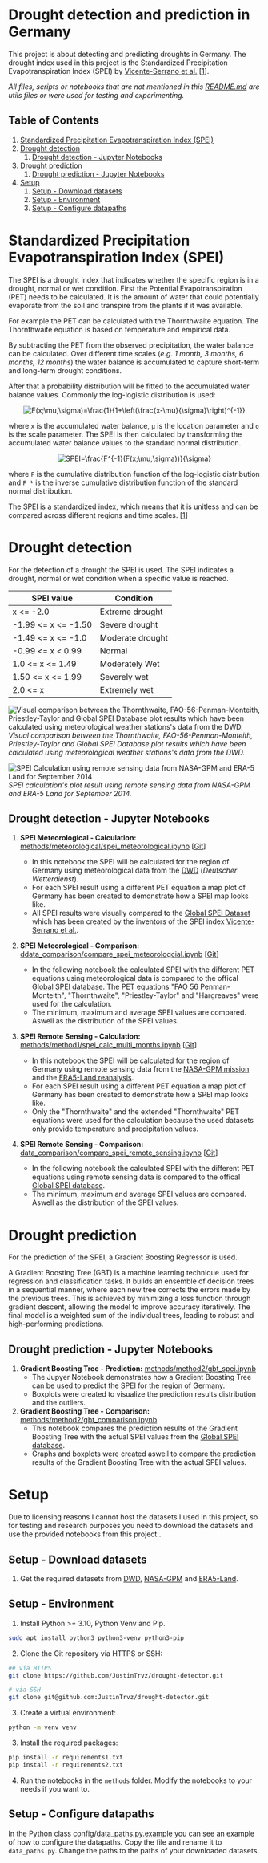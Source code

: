 

# Drought detection and prediction in Germany
This project is about detecting and predicting droughts in Germany. The drought index used in this project is the Standardized Precipitation Evapotranspiration Index (SPEI) by [Vicente-Serrano et al.](https://spei.csic.es/index.html) [[1](https://rmets.onlinelibrary.wiley.com/doi/full/10.1002/joc.3887)].

*All files, scripts or notebooks that are not mentioned in this [README.md](README.md) are utils files or were used for testing and experimenting.*

## Table of Contents
1. [Standardized Precipitation Evapotranspiration Index (SPEI)](#standardized-precipitation-evapotranspiration-index-spei)
2. [Drought detection](#drought-detection)
    1. [Drought detection - Jupyter Notebooks](#drought-detection---jupyter-notebooks)
3. [Drought prediction](#drought-prediction)
    1. [Drought prediction - Jupyter Notebooks](#drought-prediction---jupyter-notebooks)
4. [Setup](#setup)
    1. [Setup - Download datasets](#setup---download-datasets)
    2. [Setup - Environment](#setup---environment)
    3. [Setup - Configure datapaths](#setup---configure-datapaths)


# Standardized Precipitation Evapotranspiration Index (SPEI)
The SPEI is a drought index that indicates whether the specific region is in a drought, normal or wet condition. First the Potential Evapotranspiration (PET) needs to be calculated. It is the amount of water that could potentially evaporate from the soil and transpire from the plants if it was available. 

For example the PET can be calculated with the Thornthwaite equation. The Thornthwaite equation is based on temperature and empirical data.

By subtracting the PET from the observed precipitation, the water balance can be calculated. Over different time scales (*e.g. 1 month, 3 months, 6 months, 12 months*) the water balance is accumulated to capture short-term and long-term drought conditions.

After that a probability distribution will be fitted to the accumulated water balance values. Commonly the log-logistic distribution is used:

<p align="center">
  <img src="https://latex.codecogs.com/svg.latex?F(x;\mu,\sigma)=\frac{1}{1&plus;\left(\frac{x-\mu}{\sigma}\right)^{-1}}" title="F(x;\mu,\sigma)=\frac{1}{1+\left(\frac{x-\mu}{\sigma}\right)^{-1}}" />
</p>

where `x` is the accumulated water balance, `μ` is the location parameter and `σ` is the scale parameter. The SPEI is then calculated by transforming the accumulated water balance values to the standard normal distribution.

<p align="center">
  <img src="https://latex.codecogs.com/svg.latex?SPEI=\frac{F^{-1}(F(x;\mu,\sigma))}{\sigma}" title="SPEI=\frac{F^{-1}(F(x;\mu,\sigma))}{\sigma}" />
</p>

where `F` is the cumulative distribution function of the log-logistic distribution and `F⁻¹` is the inverse cumulative distribution function of the standard normal distribution.

The SPEI is a standardized index, which means that it is unitless and can be compared across different regions and time scales. [[1](https://rmets.onlinelibrary.wiley.com/doi/full/10.1002/joc.3887)]

# Drought detection
For the detection of a drought the SPEI is used. The SPEI indicates a drought, normal or wet condition when a specific value is reached.

| SPEI value | Condition     |
|------------|---------------|
| x <= -2.0 | Extreme drought      |
| -1.99 <= x <= -1.50  | Severe drought |
| -1.49 <= x <= -1.0  | Moderate drought |
| -0.99 <= x < 0.99   | Normal       |
| 1.0 <= x <= 1.49    | Moderately Wet          |
| 1.50 <= x <= 1.99    | Severely wet      |
| 2.0 <= x    | Extremely wet |

![Visual comparison between the Thornthwaite, FAO-56-Penman-Monteith, Priestley-Taylor and Global SPEI Database plot results which have been calculated using meteorological weather stations's data from the DWD.](images/spei_comparison/tw_fao_pt_gsd_spei_ml_plot_comparison.png) \
*Visual comparison between the Thornthwaite, FAO-56-Penman-Monteith, Priestley-Taylor and Global SPEI Database plot results which have been calculated using meteorological weather stations's data from the DWD.*

![SPEI Calculation using remote sensing data from NASA-GPM and ERA-5 Land for September 2014](images/spei_comparison/tw_spei_rs_2022_germany.png) \
*SPEI calculation's plot result using remote sensing data from NASA-GPM and ERA-5 Land for September 2014.*

## Drought detection - Jupyter Notebooks
1. **SPEI Meteorological - Calculation:** [methods/meteorological/spei_meteorological.ipynb](methods/meteorological/spei_meteorological.ipynb) [[Git](https://github.com/JustinTrvz/drought-detector/blob/develop/methods/meteorological/spei_meteorological.ipynb)]
    - In this notebook the SPEI will be calculated for the region of Germany using meteorological data from the [DWD](https://opendata.dwd.de/climate_environment/CDC/) (*Deutscher Wetterdienst*).
    - For each SPEI result using a different PET equation a map plot of Germany has been created to demonstrate how a SPEI map looks like.
    - All SPEI results were visually compared to the [Global SPEI Dataset](https://spei.csic.es/database.html) which has been created by the inventors of the SPEI index [Vicente-Serrano et al.](https://spei.csic.es/index.html).

2. **SPEI Meteorological - Comparison:** [ddata_comparison/compare_spei_meteorologcial.ipynb](data_comparison/compare_spei_meteorologcial.ipynb) [[Git](https://github.com/JustinTrvz/drought-detector/blob/develop/data_comparison/compare_spei_meteorologcial.ipynb)]
    - In the following notebook the calculated SPEI with the different PET equations using meteorological data is compared to the offical [Global SPEI database](https://spei.csic.es/database.html). The PET equations "FAO 56 Penman-Monteith", "Thornthwaite", "Priestley-Taylor" and "Hargreaves" were used for the calculation.
    - The minimum, maximum and average SPEI values are compared. Aswell as the distribution of the SPEI values.

3. **SPEI Remote Sensing - Calculation:** [methods/method1/spei_calc_multi_months.ipynb](methods/method1/spei_calc_multi_months.ipynb) [[Git](https://github.com/JustinTrvz/drought-detector/blob/develop/methods/method1/spei_calc_multi_months.ipynb)]
    - In this notebook the SPEI will be calculated for the region of Germany using remote sensing data from the [NASA-GPM mission](https://gpm.nasa.gov/missions/GPM) and the [ERA5-Land reanalysis](https://cds.climate.copernicus.eu/cdsapp#!/dataset/reanalysis-era5-land-monthly-means?tab=overview).
    - For each SPEI result using a different PET equation a map plot of Germany has been created to demonstrate how a SPEI map looks like.
    - Only the "Thornthwaite" and the extended "Thornthwaite" PET equations were used for the calculation because the used datasets only provide temperature and precipitation values.

4. **SPEI Remote Sensing - Comparison:** [data_comparison/compare_spei_remote_sensing.ipynb](data_comparison/compare_spei_remote_sensing.ipynb) [[Git](https://github.com/JustinTrvz/drought-detector/blob/develop/data_comparison/compare_spei_remote_sensing.ipynb)]
    - In the following notebook the calculated SPEI with the different PET equations using remote sensing data is compared to the offical [Global SPEI database](https://spei.csic.es/database.html). 
    - The minimum, maximum and average SPEI values are compared. Aswell as the distribution of the SPEI values.

# Drought prediction
For the prediction of the SPEI, a Gradient Boosting Regressor is used.

A Gradient Boosting Tree (GBT) is a machine learning technique used for regression and classification tasks. It builds an ensemble of decision trees in a sequential manner, where each new tree corrects the errors made by the previous trees. This is achieved by minimizing a loss function through gradient descent, allowing the model to improve accuracy iteratively. The final model is a weighted sum of the individual trees, leading to robust and high-performing predictions.

## Drought prediction - Jupyter Notebooks
1. **Gradient Boosting Tree - Prediction:** [methods/method2/gbt_spei.ipynb](methods/method2/gbt_spei.ipynb)
    - The Jupyer Notebook demonstrates how a Gradient Boosting Tree can be used to predict the SPEI for the region of Germany.
    - Boxplots were created to visualize the prediction results distribution and the outliers.
2. **Gradient Boosting Tree - Comparison:** [methods/method2/gbt_comparison.ipynb](methods/method2/gbt_comparison.ipynb)
    - This notebook compares the prediction results of the Gradient Boosting Tree with the actual SPEI values from the [Global SPEI database](https://spei.csic.es/database.html).
    - Graphs and boxplots were created aswell to compare the prediction results of the Gradient Boosting Tree with the actual SPEI values.

# Setup
Due to licensing reasons I cannot host the datasets I used in this project, so for testing and research purposes you need to download the datasets and use the provided notebooks from this project..

## Setup - Download datasets
1. Get the required datasets from [DWD](https://opendata.dwd.de/climate_environment/CDC/), [NASA-GPM](https://gpm.nasa.gov/missions/GPM) and [ERA5-Land](https://cds.climate.copernicus.eu/cdsapp#!/dataset/reanalysis-era5-land-monthly-means?tab=overview).

## Setup - Environment
1. Install Python >= 3.10, Python Venv and Pip.
```bash
sudo apt install python3 python3-venv python3-pip
```
2. Clone the Git repository via HTTPS or SSH:
```bash
## via HTTPS
git clone https://github.com/JustinTrvz/drought-detector.git
```
```bash
# via SSH
git clone git@github.com:JustinTrvz/drought-detector.git
```
3. Create a virtual environment:
```bash
python -m venv venv
```
3. Install the required packages:
```bash
pip install -r requirements1.txt
pip install -r requirements2.txt
```
4. Run the notebooks in the `methods` folder. Modify the notebooks to your needs if you want to.

## Setup - Configure datapaths
In the Python class [config/data_paths.py.example](config/data_paths.py.example) you can see an example of how to configure the datapaths. Copy the file and rename it to `data_paths.py`. Change the paths to the paths of your downloaded datasets.